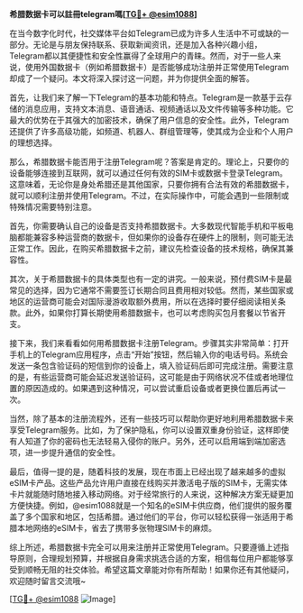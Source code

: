 **希腊数据卡可以註冊telegram嗎[[TG💪+ @esim1088](https://t.me/s/esim1088)]**

在当今数字化时代，社交媒体平台如Telegram已成为许多人生活中不可或缺的一部分。无论是与朋友保持联系、获取新闻资讯，还是加入各种兴趣小组，Telegram都以其便捷性和安全性赢得了全球用户的青睐。然而，对于一些人来说，使用外国数据卡（例如希腊数据卡）是否能够成功注册并正常使用Telegram却成了一个疑问。本文将深入探讨这一问题，并为你提供全面的解答。

首先，让我们来了解一下Telegram的基本功能和特点。Telegram是一款基于云存储的消息应用，支持文本消息、语音通话、视频通话以及文件传输等多种功能。它最大的优势在于其强大的加密技术，确保了用户信息的安全性。此外，Telegram还提供了许多高级功能，如频道、机器人、群组管理等，使其成为企业和个人用户的理想选择。

那么，希腊数据卡能否用于注册Telegram呢？答案是肯定的。理论上，只要你的设备能够连接到互联网，就可以通过任何有效的SIM卡或数据卡登录Telegram。这意味着，无论你是身处希腊还是其他国家，只要你拥有合法有效的希腊数据卡，就可以顺利注册并使用Telegram。不过，在实际操作中，可能会遇到一些限制或特殊情况需要特别注意。

首先，你需要确认自己的设备是否支持希腊数据卡。大多数现代智能手机和平板电脑都能兼容多种运营商的数据卡，但如果你的设备存在硬件上的限制，则可能无法正常工作。因此，在购买希腊数据卡之前，建议先检查设备的技术规格，确保其兼容性。

其次，关于希腊数据卡的具体类型也有一定的讲究。一般来说，预付费SIM卡是最常见的选择，因为它通常不需要签订长期合同且费用相对较低。然而，某些国家或地区的运营商可能会对国际漫游收取额外费用，所以在选择时要仔细阅读相关条款。此外，如果你打算长期使用希腊数据卡，也可以考虑购买包月套餐以节省开支。

接下来，我们来看看如何用希腊数据卡注册Telegram。步骤其实非常简单：打开手机上的Telegram应用程序，点击“开始”按钮，然后输入你的电话号码。系统会发送一条包含验证码的短信到你的设备上，填入验证码后即可完成注册。需要注意的是，有些运营商可能会延迟发送验证码，这可能是由于网络状况不佳或者地理位置的原因造成的。如果遇到这种情况，可以尝试重启设备或者更换位置后再试一次。

当然，除了基本的注册流程外，还有一些技巧可以帮助你更好地利用希腊数据卡来享受Telegram服务。比如，为了保护隐私，你可以设置双重身份验证，这样即使有人知道了你的密码也无法轻易入侵你的账户。另外，还可以启用端到端加密选项，进一步提升通信的安全性。

最后，值得一提的是，随着科技的发展，现在市面上已经出现了越来越多的虚拟eSIM卡产品。这些产品允许用户直接在线购买并激活电子版的SIM卡，无需实体卡片就能随时随地接入移动网络。对于经常旅行的人来说，这种解决方案无疑更加方便快捷。例如，@esim1088就是一个知名的eSIM卡供应商，他们提供的服务覆盖了多个国家和地区，包括希腊。通过他们的平台，你可以轻松获得一张适用于希腊本地网络的eSIM卡，省去了携带多张物理SIM卡的麻烦。

综上所述，希腊数据卡完全可以用来注册并正常使用Telegram。只要遵循上述指导原则，合理规划预算，并根据自身需求挑选合适的方案，相信每位用户都能够享受到顺畅无阻的社交体验。希望这篇文章能对你有所帮助！如果你还有其他疑问，欢迎随时留言交流哦~

[[TG💪+ @esim1088](https://t.me/s/esim1088) ![Image](https://i.postimg.cc/4NQfJmqS/Snipaste-2025-05-13-00-14-12.png)]